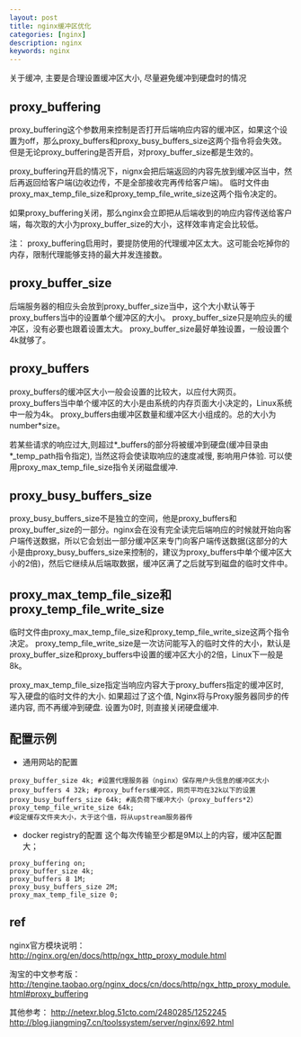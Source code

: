 ```yaml
---
layout: post
title: nginx缓冲区优化
categories: [nginx]
description: nginx
keywords: nginx
---
```




关于缓冲, 主要是合理设置缓冲区大小, 尽量避免缓冲到硬盘时的情况

## proxy_buffering

proxy_buffering这个参数用来控制是否打开后端响应内容的缓冲区，如果这个设置为off，那么proxy_buffers和proxy_busy_buffers_size这两个指令将会失效。
但是无论proxy_buffering是否开启，对proxy_buffer_size都是生效的。

proxy_buffering开启的情况下，nignx会把后端返回的内容先放到缓冲区当中，然后再返回给客户端(边收边传，不是全部接收完再传给客户端)。
临时文件由proxy_max_temp_file_size和proxy_temp_file_write_size这两个指令决定的。

如果proxy_buffering关闭，那么nginx会立即把从后端收到的响应内容传送给客户端，每次取的大小为proxy_buffer_size的大小，这样效率肯定会比较低。

注：
proxy_buffering启用时，要提防使用的代理缓冲区太大。这可能会吃掉你的内存，限制代理能够支持的最大并发连接数。


## proxy_buffer_size

后端服务器的相应头会放到proxy_buffer_size当中，这个大小默认等于proxy_buffers当中的设置单个缓冲区的大小。
proxy_buffer_size只是响应头的缓冲区，没有必要也跟着设置太大。
proxy_buffer_size最好单独设置，一般设置个4k就够了。

## proxy_buffers

proxy_buffers的缓冲区大小一般会设置的比较大，以应付大网页。
proxy_buffers当中单个缓冲区的大小是由系统的内存页面大小决定的，Linux系统中一般为4k。
proxy_buffers由缓冲区数量和缓冲区大小组成的。总的大小为number*size。

若某些请求的响应过大,则超过*_buffers的部分将被缓冲到硬盘(缓冲目录由*_temp_path指令指定), 当然这将会使读取响应的速度减慢, 影响用户体验. 可以使用proxy_max_temp_file_size指令关闭磁盘缓冲.



## proxy_busy_buffers_size

proxy_busy_buffers_size不是独立的空间，他是proxy_buffers和proxy_buffer_size的一部分。nginx会在没有完全读完后端响应的时候就开始向客户端传送数据，所以它会划出一部分缓冲区来专门向客户端传送数据(这部分的大小是由proxy_busy_buffers_size来控制的，建议为proxy_buffers中单个缓冲区大小的2倍)，然后它继续从后端取数据，缓冲区满了之后就写到磁盘的临时文件中。


## proxy_max_temp_file_size和proxy_temp_file_write_size

临时文件由proxy_max_temp_file_size和proxy_temp_file_write_size这两个指令决定。
proxy_temp_file_write_size是一次访问能写入的临时文件的大小，默认是proxy_buffer_size和proxy_buffers中设置的缓冲区大小的2倍，Linux下一般是8k。

proxy_max_temp_file_size指定当响应内容大于proxy_buffers指定的缓冲区时, 写入硬盘的临时文件的大小. 如果超过了这个值, Nginx将与Proxy服务器同步的传递内容, 而不再缓冲到硬盘. 设置为0时, 则直接关闭硬盘缓冲.


## 配置示例

* 通用网站的配置

```shell
proxy_buffer_size 4k; #设置代理服务器（nginx）保存用户头信息的缓冲区大小
proxy_buffers 4 32k; #proxy_buffers缓冲区，网页平均在32k以下的设置
proxy_busy_buffers_size 64k; #高负荷下缓冲大小（proxy_buffers*2）
proxy_temp_file_write_size 64k;
#设定缓存文件夹大小，大于这个值，将从upstream服务器传
```

* docker registry的配置
  这个每次传输至少都是9M以上的内容，缓冲区配置大；

```shell
proxy_buffering on;
proxy_buffer_size 4k; 
proxy_buffers 8 1M;
proxy_busy_buffers_size 2M;
proxy_max_temp_file_size 0;
```


## ref
nginx官方模块说明：
http://nginx.org/en/docs/http/ngx_http_proxy_module.html

淘宝的中文参考版：
http://tengine.taobao.org/nginx_docs/cn/docs/http/ngx_http_proxy_module.html#proxy_buffering

其他参考：
http://netexr.blog.51cto.com/2480285/1252245
http://blog.jiangming7.cn/toolssystem/server/nginx/692.html